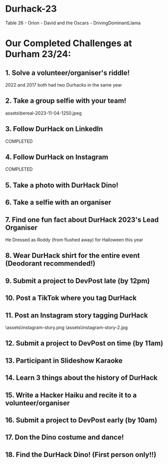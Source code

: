 # Durhack-23
Table 26 - Orion - David and the Oscars - DrivingDominantLlama



# Our Completed Challenges at Durham 23/24:

## 1. Solve a volunteer/organiser's riddle!

2022 and 2017 both had two Durhacks in the same year

## 2. Take a group selfie with your team!

assets\bereal-2023-11-04-1250.jpeg

## 3. Follow DurHack on LinkedIn

COMPLETED

## 4. Follow DurHack on Instagram

COMPLETED

## 5. Take a photo with DurHack Dino!


## 6. Take a selfie with an organiser


## 7. Find one fun fact about DurHack 2023's Lead Organiser

He Dressed as Roddy (from flushed away) for Halloween this year

## 8. Wear DurHack shirt for the entire event (Deodorant recommended!)


## 9. Submit a project to DevPost late (by 12pm)


## 10. Post a TikTok where you tag DurHack


## 11. Post an Instagram story tagging DurHack

\assets\instagram-story.png
\assets\instagram-story-2.jpg

## 12. Submit a project to DevPost on time (by 11am)

## 13. Participant in Slideshow Karaoke

## 14. Learn 3 things about the history of DurHack

## 15. Write a Hacker Haiku and recite it to a volunteer/organiser

## 16. Submit a project to DevPost early (by 10am)

## 17. Don the Dino costume and dance!

## 18. Find the DurHack Dino! (First person only!!)
